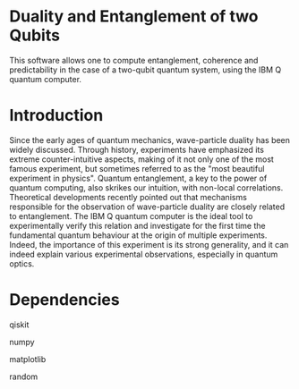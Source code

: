 # Duality and Entanglement of two Qubits
This software allows one to compute entanglement, coherence and predictability in the case of a two-qubit quantum system, using the IBM Q quantum computer.

# Introduction
Since the early ages of quantum mechanics, wave-particle duality has been widely discussed. Through history, experiments have emphasized its extreme counter-intuitive aspects, making of it not only one of the most famous experiment, but sometimes referred to as the "most beautiful experiment in physics". Quantum entanglement, a key to the power of quantum computing, also skrikes our intuition, with non-local correlations. Theoretical developments recently pointed out that mechanisms responsible for the observation of wave-particle duality are closely related to entanglement. The IBM Q quantum computer is the ideal tool to experimentally verify this relation and investigate for the first time the fundamental quantum behaviour at the origin of multiple experiments. Indeed, the importance of this experiment is its strong generality, and it can indeed explain various experimental observations, especially in quantum optics.   


# Dependencies

qiskit

numpy

matplotlib

random
